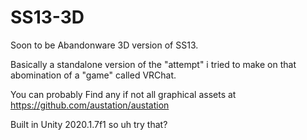 # SS13-3D
Soon to be Abandonware 3D version of SS13.

Basically a standalone version of the "attempt" i tried to make on that abomination of a "game" called VRChat.

You can probably Find any if not all graphical assets at https://github.com/austation/austation

Built in Unity 2020.1.7f1 so uh try that?

